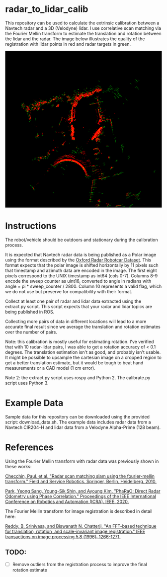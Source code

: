 # radar_to_lidar_calib
This repository can be used to calculate the extrinsic calibration between a Navtech radar and a 3D (Velodyne) lidar. I use correlative scan matching via the Fourier Mellin transform to estimate the translation and rotation between the lidar and the radar. The image below illustrates the quality of the registration with lidar points in red and radar targets in green.

![Combined](combined.png "Combined")

# Instructions
The robot/vehicle should be outdoors and stationary during the calibration process.

It is expected that Navtech radar data is being published as a Polar image using the format described by the [Oxford Radar Robotcar Dataset](https://oxford-robotics-institute.github.io/radar-robotcar-dataset/). This format expects that the polar image is shifted horizontally by 11 pixels such that timestamp and azimuth data are encoded in the image. The first eight pixels correspond to the UNIX timestamp as int64 (cols 0-7). Columns 8-9 encode the sweep counter as uint16, converted to angle in radians with angle = pi * sweep_counter / 2800. Column 10 represents a valid flag, which we do not use but preserve for compatibility with their format.

Collect at least one pair of radar and lidar data extracted using the extract.py script.
This script expects that your radar and lidar topics are being published in ROS.

Collecting more pairs of data in different locations will lead to a more accurate final result since we average the translation and rotation estimates over the number of pairs.

Note: this calibration is mostly useful for estimating rotation. I've verified that with 10 radar-lidar pairs, I was able to get a rotation accuracy of < 0.1 degrees. The translation estimation isn't as good, and probably isn't usable. It might be possible to upsample the cartesian image on a cropped region to get a better translation estimate, but it would be tough to beat hand measurements or a CAD model (1 cm error).

Note 2: the extract.py script uses rospy and Python 2. The calibrate.py script uses Python 3.

# Example Data
Sample data for this repository can be downloaded using the provided script: download_data.sh. The example data includes radar data from a Navtech CIR204-H and lidar data from a Velodyne Alpha-Prime (128 beam).

# References
Using the Fourier Mellin transform with radar data was previously shown in these works:

[Checchin, Paul, et al. "Radar scan matching slam using the fourier-mellin transform." Field and Service Robotics. Springer, Berlin, Heidelberg, 2010.](https://link.springer.com/chapter/10.1007/978-3-642-13408-1_14)

[Park, Yeong Sang, Young-Sik Shin, and Ayoung Kim. "PhaRaO: Direct Radar Odometry using Phase Correlation." Proceedings of the IEEE International Conference on Robotics and Automation (ICRA). IEEE. 2020.](https://irap.kaist.ac.kr/publications/yspark-2020-icra.pdf)

The Fourier Mellin transform for image registration is described in detail here:

[Reddy, B. Srinivasa, and Biswanath N. Chatterji. "An FFT-based technique for translation, rotation, and scale-invariant image registration." IEEE transactions on image processing 5.8 (1996): 1266-1271.](https://ieeexplore.ieee.org/abstract/document/506761?casa_token=WrYrcyq6NloAAAAA:T43aa6Mluef9jc69kNuK-q713zy12-pQzrf9YwQwji2B5byd06dLjTVhUaXyBuSKbnNe5vCm2ys)

## TODO:
- [ ] Remove outliers from the registration process to improve the final rotation estimate
